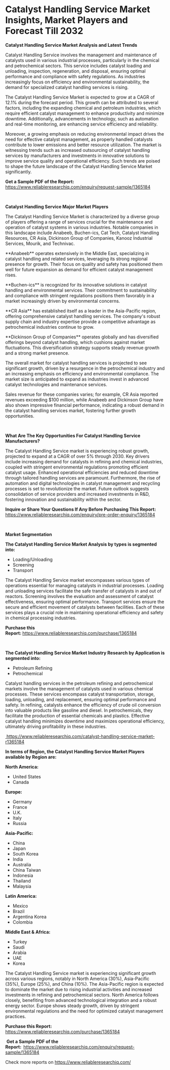 <p><h1>Catalyst Handling Service Market Insights, Market Players and Forecast Till 2032</h1></p><p><strong>Catalyst Handling Service Market Analysis and Latest Trends</strong></p>
<p><p>Catalyst Handling Service involves the management and maintenance of catalysts used in various industrial processes, particularly in the chemical and petrochemical sectors. This service includes catalyst loading and unloading, inspection, regeneration, and disposal, ensuring optimal performance and compliance with safety regulations. As industries increasingly focus on efficiency and environmental sustainability, the demand for specialized catalyst handling services is rising.</p><p>The Catalyst Handling Service Market is expected to grow at a CAGR of 12.1% during the forecast period. This growth can be attributed to several factors, including the expanding chemical and petroleum industries, which require efficient catalyst management to enhance productivity and minimize downtime. Additionally, advancements in technology, such as automation and real-time monitoring, are enhancing service efficiency and reliability.</p><p>Moreover, a growing emphasis on reducing environmental impact drives the need for effective catalyst management, as properly handled catalysts contribute to lower emissions and better resource utilization. The market is witnessing trends such as increased outsourcing of catalyst handling services by manufacturers and investments in innovative solutions to improve service quality and operational efficiency. Such trends are poised to shape the future landscape of the Catalyst Handling Service Market significantly.</p></p>
<p><strong>Get a Sample PDF of the Report:&nbsp;</strong> <a href="https://www.reliableresearchiq.com/enquiry/request-sample/1365184?utm_campaign=3347&utm_medium=2&utm_source=Github&utm_content=ia&utm_term=22032025&utm_id=catalyst-handling-service">https://www.reliableresearchiq.com/enquiry/request-sample/1365184</a></p>
<p>&nbsp;</p>
<p><strong>Catalyst Handling Service Major Market Players</strong></p>
<p><p>The Catalyst Handling Service Market is characterized by a diverse group of players offering a range of services crucial for the maintenance and operation of catalyst systems in various industries. Notable companies in this landscape include Anabeeb, Buchen-ics, Cat Tech, Catalyst Handling Resources, CR Asia, Dickinson Group of Companies, Kanooz Industrial Services, Mourik, and Technivac.</p><p>**Anabeeb** operates extensively in the Middle East, specializing in catalyst handling and related services, leveraging its strong regional presence for growth. Their focus on quality and safety has positioned them well for future expansion as demand for efficient catalyst management rises.</p><p>**Buchen-ics** is recognized for its innovative solutions in catalyst handling and environmental services. Their commitment to sustainability and compliance with stringent regulations positions them favorably in a market increasingly driven by environmental concerns.</p><p>**CR Asia** has established itself as a leader in the Asia-Pacific region, offering comprehensive catalyst handling services. The company's robust supply chain and industry expertise provide a competitive advantage as petrochemical industries continue to grow.</p><p>**Dickinson Group of Companies** operates globally and has diversified offerings beyond catalyst handling, which cushions against market fluctuations. This diversification strategy supports steady revenue growth and a strong market presence.</p><p>The overall market for catalyst handling services is projected to see significant growth, driven by a resurgence in the petrochemical industry and an increasing emphasis on efficiency and environmental compliance. The market size is anticipated to expand as industries invest in advanced catalyst technologies and maintenance services.</p><p>Sales revenue for these companies varies; for example, CR Asia reported revenues exceeding $100 million, while Anabeeb and Dickinson Group have also shown impressive financial performance, indicating a robust demand in the catalyst handling services market, fostering further growth opportunities.</p></p>
<p>&nbsp;</p>
<p><strong>What Are The Key Opportunities For Catalyst Handling Service Manufacturers?</strong></p>
<p><p>The Catalyst Handling Service market is experiencing robust growth, projected to expand at a CAGR of over 5% through 2030. Key drivers include increasing demand for catalysts in refining and chemical industries, coupled with stringent environmental regulations promoting efficient catalyst usage. Enhanced operational efficiencies and reduced downtime through tailored handling services are paramount. Furthermore, the rise of automation and digital technologies in catalyst management and recycling processes is set to revolutionize the market. Future outlook suggests consolidation of service providers and increased investments in R&D, fostering innovation and sustainability within the sector.</p></p>
<p><strong>Inquire or Share Your Questions If Any Before Purchasing This Report:</strong> <a href="https://www.reliableresearchiq.com/enquiry/pre-order-enquiry/1365184?utm_campaign=3347&utm_medium=2&utm_source=Github&utm_content=ia&utm_term=22032025&utm_id=catalyst-handling-service">https://www.reliableresearchiq.com/enquiry/pre-order-enquiry/1365184</a></p>
<p>&nbsp;</p>
<p><strong>Market Segmentation</strong></p>
<p><strong>The Catalyst Handling Service Market Analysis by types is segmented into:</strong></p>
<p><ul><li>Loading/Unloading</li><li>Screening</li><li>Transport</li></ul></p>
<p><p>The Catalyst Handling Service market encompasses various types of operations essential for managing catalysts in industrial processes. Loading and unloading services facilitate the safe transfer of catalysts in and out of reactors. Screening involves the evaluation and assessment of catalyst effectiveness, ensuring optimal performance. Transport services ensure the secure and efficient movement of catalysts between facilities. Each of these services plays a crucial role in maintaining operational efficiency and safety in chemical processing industries.</p></p>
<p><strong>Purchase this Report:&nbsp;</strong><a href="https://www.reliableresearchiq.com/purchase/1365184?utm_campaign=3347&utm_medium=2&utm_source=Github&utm_content=ia&utm_term=22032025&utm_id=catalyst-handling-service">https://www.reliableresearchiq.com/purchase/1365184</a></p>
<p>&nbsp;</p>
<p><strong>The Catalyst Handling Service Market Industry Research by Application is segmented into:</strong></p>
<p><ul><li>Petroleum Refining</li><li>Petrochemical</li></ul></p>
<p><p>Catalyst handling services in the petroleum refining and petrochemical markets involve the management of catalysts used in various chemical processes. These services encompass catalyst transportation, storage, loading, unloading, and replacement, ensuring optimal performance and safety. In refining, catalysts enhance the efficiency of crude oil conversion into valuable products like gasoline and diesel. In petrochemicals, they facilitate the production of essential chemicals and plastics. Effective catalyst handling minimizes downtime and maximizes operational efficiency, ultimately driving profitability in these industries.</p></p>
<p><a href="https://www.reliableresearchiq.com/catalyst-handling-service-market-r1365184?utm_campaign=3347&utm_medium=2&utm_source=Github&utm_content=ia&utm_term=22032025&utm_id=catalyst-handling-service">&nbsp;https://www.reliableresearchiq.com/catalyst-handling-service-market-r1365184</a></p>
<p><strong>In terms of Region, the Catalyst Handling Service Market Players available by Region are:</strong></p>
<p>
    <p> <strong> North America: </strong>
        <ul>
            <li>United States</li>
            <li>Canada</li>
        </ul>
        </p> 
    <p> <strong> Europe: </strong>
        <ul>
            <li>Germany</li>
            <li>France</li>
            <li>U.K.</li>
            <li>Italy</li>
            <li>Russia</li>
        </ul>
        </p> 
    <p> <strong> Asia-Pacific: </strong>
        <ul>
            <li>China</li>
            <li>Japan</li>
            <li>South Korea</li>
            <li>India</li>
            <li>Australia</li>
            <li>China Taiwan</li>
            <li>Indonesia</li>
            <li>Thailand</li>
            <li>Malaysia</li>
        </ul>
        </p> 
    <p> <strong> Latin America: </strong>
        <ul>
            <li>Mexico</li>
            <li>Brazil</li>
            <li>Argentina Korea</li>
            <li>Colombia</li>
        </ul>
        </p> 
    <p> <strong> Middle East & Africa: </strong>
        <ul>
            <li>Turkey</li>
            <li>Saudi</li>
            <li>Arabia</li>
            <li>UAE</li>
            <li>Korea</li>
        </ul>
    </p>
    </p>
<p><p>The Catalyst Handling Service market is experiencing significant growth across various regions, notably in North America (30%), Asia-Pacific (35%), Europe (25%), and China (10%). The Asia-Pacific region is expected to dominate the market due to rising industrial activities and increased investments in refining and petrochemical sectors. North America follows closely, benefiting from advanced technological integration and a robust energy sector. Europe shows steady growth, driven by stringent environmental regulations and the need for optimized catalyst management practices.</p></p>
<p><strong>Purchase this Report: </strong><a href="https://www.reliableresearchiq.com/purchase/1365184?utm_campaign=3347&utm_medium=2&utm_source=Github&utm_content=ia&utm_term=22032025&utm_id=catalyst-handling-service">https://www.reliableresearchiq.com/purchase/1365184</a></p>
<p>&nbsp;<strong>Get a Sample PDF of the Report:&nbsp;&nbsp;</strong><a href="https://www.reliableresearchiq.com/enquiry/request-sample/1365184?utm_campaign=3347&utm_medium=2&utm_source=Github&utm_content=ia&utm_term=22032025&utm_id=catalyst-handling-service">https://www.reliableresearchiq.com/enquiry/request-sample/1365184</a></p>
<p><strong></strong></p>
<p>Check more reports on <a href="https://www.reliableresearchiq.com/?utm_campaign=3347&utm_medium=2&utm_source=Github&utm_content=ia&utm_term=22032025&utm_id=catalyst-handling-service">https://www.reliableresearchiq.com/</a></p>